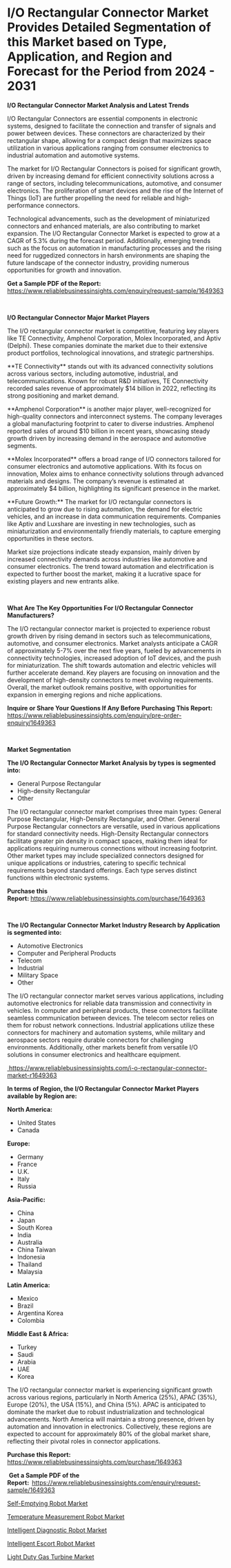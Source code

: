 <p><h1>I/O Rectangular Connector Market Provides Detailed Segmentation of this Market based on Type, Application, and Region and Forecast for the Period from 2024 - 2031</h1></p><p><strong>I/O Rectangular Connector Market Analysis and Latest Trends</strong></p>
<p><p>I/O Rectangular Connectors are essential components in electronic systems, designed to facilitate the connection and transfer of signals and power between devices. These connectors are characterized by their rectangular shape, allowing for a compact design that maximizes space utilization in various applications ranging from consumer electronics to industrial automation and automotive systems.</p><p>The market for I/O Rectangular Connectors is poised for significant growth, driven by increasing demand for efficient connectivity solutions across a range of sectors, including telecommunications, automotive, and consumer electronics. The proliferation of smart devices and the rise of the Internet of Things (IoT) are further propelling the need for reliable and high-performance connectors. </p><p>Technological advancements, such as the development of miniaturized connectors and enhanced materials, are also contributing to market expansion. The I/O Rectangular Connector Market is expected to grow at a CAGR of 5.3% during the forecast period. Additionally, emerging trends such as the focus on automation in manufacturing processes and the rising need for ruggedized connectors in harsh environments are shaping the future landscape of the connector industry, providing numerous opportunities for growth and innovation.</p></p>
<p><strong>Get a Sample PDF of the Report:&nbsp;</strong> <a href="https://www.reliablebusinessinsights.com/enquiry/request-sample/1649363?utm_campaign=1498&utm_medium=2&utm_source=Github&utm_content=ia&utm_term=15102024&utm_id=io-rectangular-connector">https://www.reliablebusinessinsights.com/enquiry/request-sample/1649363</a></p>
<p>&nbsp;</p>
<p><strong>I/O Rectangular Connector Major Market Players</strong></p>
<p><p>The I/O rectangular connector market is competitive, featuring key players like TE Connectivity, Amphenol Corporation, Molex Incorporated, and Aptiv (Delphi). These companies dominate the market due to their extensive product portfolios, technological innovations, and strategic partnerships.</p><p>**TE Connectivity** stands out with its advanced connectivity solutions across various sectors, including automotive, industrial, and telecommunications. Known for robust R&D initiatives, TE Connectivity recorded sales revenue of approximately $14 billion in 2022, reflecting its strong positioning and market demand.</p><p>**Amphenol Corporation** is another major player, well-recognized for high-quality connectors and interconnect systems. The company leverages a global manufacturing footprint to cater to diverse industries. Amphenol reported sales of around $10 billion in recent years, showcasing steady growth driven by increasing demand in the aerospace and automotive segments.</p><p>**Molex Incorporated** offers a broad range of I/O connectors tailored for consumer electronics and automotive applications. With its focus on innovation, Molex aims to enhance connectivity solutions through advanced materials and designs. The company’s revenue is estimated at approximately $4 billion, highlighting its significant presence in the market.</p><p>**Future Growth:** The market for I/O rectangular connectors is anticipated to grow due to rising automation, the demand for electric vehicles, and an increase in data communication requirements. Companies like Aptiv and Luxshare are investing in new technologies, such as miniaturization and environmentally friendly materials, to capture emerging opportunities in these sectors.</p><p>Market size projections indicate steady expansion, mainly driven by increased connectivity demands across industries like automotive and consumer electronics. The trend toward automation and electrification is expected to further boost the market, making it a lucrative space for existing players and new entrants alike.</p></p>
<p>&nbsp;</p>
<p><strong>What Are The Key Opportunities For I/O Rectangular Connector Manufacturers?</strong></p>
<p><p>The I/O rectangular connector market is projected to experience robust growth driven by rising demand in sectors such as telecommunications, automotive, and consumer electronics. Market analysts anticipate a CAGR of approximately 5-7% over the next five years, fueled by advancements in connectivity technologies, increased adoption of IoT devices, and the push for miniaturization. The shift towards automation and electric vehicles will further accelerate demand. Key players are focusing on innovation and the development of high-density connectors to meet evolving requirements. Overall, the market outlook remains positive, with opportunities for expansion in emerging regions and niche applications.</p></p>
<p><strong>Inquire or Share Your Questions If Any Before Purchasing This Report:</strong> <a href="https://www.reliablebusinessinsights.com/enquiry/pre-order-enquiry/1649363?utm_campaign=1498&utm_medium=2&utm_source=Github&utm_content=ia&utm_term=15102024&utm_id=io-rectangular-connector">https://www.reliablebusinessinsights.com/enquiry/pre-order-enquiry/1649363</a></p>
<p>&nbsp;</p>
<p><strong>Market Segmentation</strong></p>
<p><strong>The I/O Rectangular Connector Market Analysis by types is segmented into:</strong></p>
<p><ul><li>General Purpose Rectangular</li><li>High-density Rectangular</li><li>Other</li></ul></p>
<p><p>The I/O rectangular connector market comprises three main types: General Purpose Rectangular, High-Density Rectangular, and Other. General Purpose Rectangular connectors are versatile, used in various applications for standard connectivity needs. High-Density Rectangular connectors facilitate greater pin density in compact spaces, making them ideal for applications requiring numerous connections without increasing footprint. Other market types may include specialized connectors designed for unique applications or industries, catering to specific technical requirements beyond standard offerings. Each type serves distinct functions within electronic systems.</p></p>
<p><strong>Purchase this Report:&nbsp;</strong><a href="https://www.reliablebusinessinsights.com/purchase/1649363?utm_campaign=1498&utm_medium=2&utm_source=Github&utm_content=ia&utm_term=15102024&utm_id=io-rectangular-connector">https://www.reliablebusinessinsights.com/purchase/1649363</a></p>
<p>&nbsp;</p>
<p><strong>The I/O Rectangular Connector Market Industry Research by Application is segmented into:</strong></p>
<p><ul><li>Automotive Electronics</li><li>Computer and Peripheral Products</li><li>Telecom</li><li>Industrial</li><li>Military Space</li><li>Other</li></ul></p>
<p><p>The I/O rectangular connector market serves various applications, including automotive electronics for reliable data transmission and connectivity in vehicles. In computer and peripheral products, these connectors facilitate seamless communication between devices. The telecom sector relies on them for robust network connections. Industrial applications utilize these connectors for machinery and automation systems, while military and aerospace sectors require durable connectors for challenging environments. Additionally, other markets benefit from versatile I/O solutions in consumer electronics and healthcare equipment.</p></p>
<p><a href="https://www.reliablebusinessinsights.com/i-o-rectangular-connector-market-r1649363?utm_campaign=1498&utm_medium=2&utm_source=Github&utm_content=ia&utm_term=15102024&utm_id=io-rectangular-connector">&nbsp;https://www.reliablebusinessinsights.com/i-o-rectangular-connector-market-r1649363</a></p>
<p><strong>In terms of Region, the I/O Rectangular Connector Market Players available by Region are:</strong></p>
<p>
    <p> <strong> North America: </strong>
        <ul>
            <li>United States</li>
            <li>Canada</li>
        </ul>
        </p> 
    <p> <strong> Europe: </strong>
        <ul>
            <li>Germany</li>
            <li>France</li>
            <li>U.K.</li>
            <li>Italy</li>
            <li>Russia</li>
        </ul>
        </p> 
    <p> <strong> Asia-Pacific: </strong>
        <ul>
            <li>China</li>
            <li>Japan</li>
            <li>South Korea</li>
            <li>India</li>
            <li>Australia</li>
            <li>China Taiwan</li>
            <li>Indonesia</li>
            <li>Thailand</li>
            <li>Malaysia</li>
        </ul>
        </p> 
    <p> <strong> Latin America: </strong>
        <ul>
            <li>Mexico</li>
            <li>Brazil</li>
            <li>Argentina Korea</li>
            <li>Colombia</li>
        </ul>
        </p> 
    <p> <strong> Middle East & Africa: </strong>
        <ul>
            <li>Turkey</li>
            <li>Saudi</li>
            <li>Arabia</li>
            <li>UAE</li>
            <li>Korea</li>
        </ul>
    </p>
    </p>
<p><p>The I/O rectangular connector market is experiencing significant growth across various regions, particularly in North America (25%), APAC (35%), Europe (20%), the USA (15%), and China (5%). APAC is anticipated to dominate the market due to robust industrialization and technological advancements. North America will maintain a strong presence, driven by automation and innovation in electronics. Collectively, these regions are expected to account for approximately 80% of the global market share, reflecting their pivotal roles in connector applications.</p></p>
<p><strong>Purchase this Report: </strong><a href="https://www.reliablebusinessinsights.com/purchase/1649363?utm_campaign=1498&utm_medium=2&utm_source=Github&utm_content=ia&utm_term=15102024&utm_id=io-rectangular-connector">https://www.reliablebusinessinsights.com/purchase/1649363</a></p>
<p>&nbsp;<strong>Get a Sample PDF of the Report:&nbsp;&nbsp;</strong><a href="https://www.reliablebusinessinsights.com/enquiry/request-sample/1649363?utm_campaign=1498&utm_medium=2&utm_source=Github&utm_content=ia&utm_term=15102024&utm_id=io-rectangular-connector">https://www.reliablebusinessinsights.com/enquiry/request-sample/1649363</a></p>
<p><strong></strong></p>
<p><p><a href="https://www.linkedin.com/pulse/self-emptying-robot-market-penetration-strategies-untapped-0ue1c?utm_campaign=1498&utm_medium=2&utm_source=Github&utm_content=ia&utm_term=15102024&utm_id=io-rectangular-connector">Self-Emptying Robot Market</a></p><p><a href="https://www.linkedin.com/pulse/temperature-measurement-robot-mosaic-piecing-together-global-ap6dc?utm_campaign=1498&utm_medium=2&utm_source=Github&utm_content=ia&utm_term=15102024&utm_id=io-rectangular-connector">Temperature Measurement Robot Market</a></p><p><a href="https://www.linkedin.com/pulse/global-perspectives-intelligent-diagnostic-robot-market-n1gxe?trk=public_post_embed_feed-article-content&utm_campaign=1498&utm_medium=2&utm_source=Github&utm_content=ia&utm_term=15102024&utm_id=io-rectangular-connector">Intelligent Diagnostic Robot Market</a></p><p><a href="https://www.linkedin.com/pulse/intelligent-escort-robot-market-global-regional-analysis-w2xlf?utm_campaign=1498&utm_medium=2&utm_source=Github&utm_content=ia&utm_term=15102024&utm_id=io-rectangular-connector">Intelligent Escort Robot Market</a></p><p><a href="https://github.com/FlorianWolf90/Market-Research-Report-List-1/blob/main/light-duty-gas-turbine-market.md?utm_campaign=1498&utm_medium=2&utm_source=Github&utm_content=ia&utm_term=15102024&utm_id=io-rectangular-connector">Light Duty Gas Turbine Market</a></p></p>